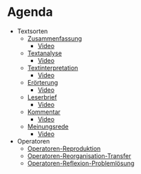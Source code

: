 # Agenda
- Textsorten
    - [Zusammenfassung](/Zusammenfassung.md "Zur Zusammenfassung")
        - [Video](https://studyflix.de/deutsch/zusammenfassung-schreiben-3833 "Studyflix Zusammenfassung schreiben")
    - [Textanalyse](/Textanalyse.md "Zur Textanalyse")
        - [Video](https://studyflix.de/deutsch/textanalyse-2747 "Studyflix Textanalyse")
    - [Textinterpretation](/Textinterpretation.md "Zur Textinterpretation")
        - [Video](https://studyflix.de/deutsch/interpretation-schreiben-2822 "Studyflix Interpretation schreiben")
    - [Erörterung](/Erörterung.md "Zur Erörterung")
        - [Video](https://studyflix.de/deutsch/erorterung-schreiben-2788 "Studyflix Erörterung schreiben")
    - [Leserbrief](/Leserbrief.md "Zum Leserbrief")
        - [Video](https://studyflix.de/deutsch/leserbrief-schreiben-2668 "Studyflix Leserbrief schreiben")
    - [Kommentar](/Kommentar.md "Zum Kommentar")
        - [Video](https://studyflix.de/deutsch/kommentar-schreiben-2763 "Studyflix Kommentar schreiben")
    - [Meinungsrede](/Meinungsrede.md "Zur Meinungsrede")
        - [Video](https://studyflix.de/deutsch/rede-schreiben-7092 "Studyflix Rede schreiben")
- Operatoren
    - [Operatoren-Reproduktion](/Operatoren-Reproduktion.md)
    - [Operatoren-Reorganisation-Transfer](/Operatoren-Reorganisation-Transfer.md)
    - [Operatoren-Reflexion-Problemlösung](/Operatoren-Reflexion-Problemlösung.md)